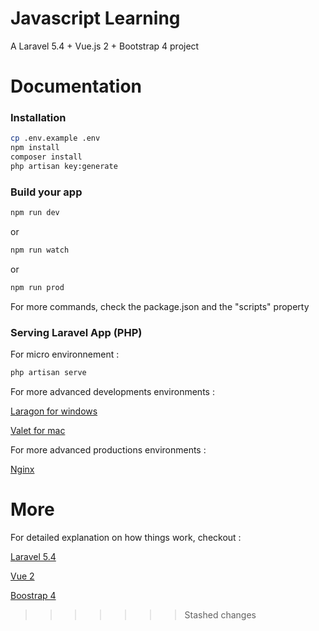 # Javascript Learning

A Laravel 5.4 + Vue.js 2 + Bootstrap 4 project

# Documentation 

### Installation

``` bash
cp .env.example .env
npm install
composer install
php artisan key:generate
```

### Build your app

``` bash
npm run dev
```

or 

``` bash
npm run watch
```

or 

``` bash
npm run prod
```

For more commands, check the package.json and the "scripts" property

### Serving Laravel App (PHP)

For micro environnement : 

``` bash
php artisan serve
```


For more advanced developments environments : 

[Laragon for windows](https://laragon.org/)

[Valet for mac](https://laravel.com/docs/5.4/valet)

For more advanced productions environments : 

[Nginx](https://www.nginx.com/resources/wiki/)

# More 
For detailed explanation on how things work, checkout : 

[Laravel 5.4](laravel.com/docs/5.4)

[Vue 2](https://vuejs.org/v2/guide/)

[Boostrap 4](https://v4-alpha.getbootstrap.com/)
>>>>>>> Stashed changes
